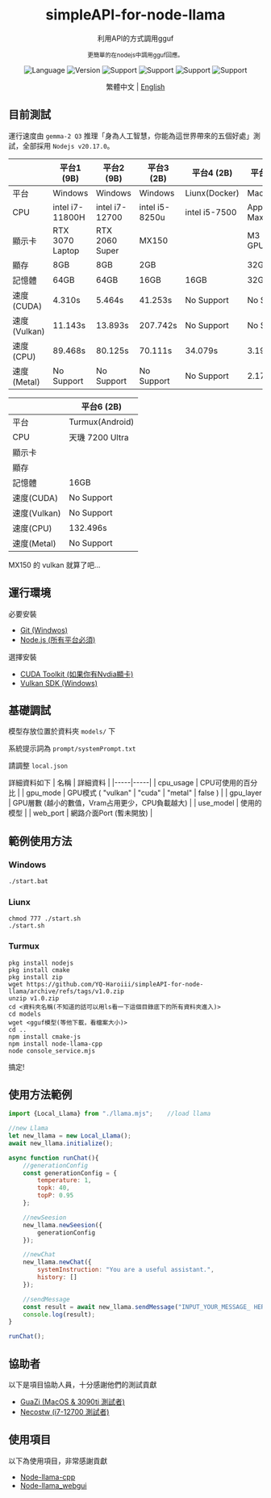 <div align="center"> 
    <h1>simpleAPI-for-node-llama</h1>
    <p>利用API的方式調用gguf</p>
    <sub>更簡單的在nodejs中調用gguf回應。</sub>
    <p></p>
</div>  

<div align="center">

![Language](https://badgen.net/badge/語言/Javascript/orange)
![Version](https://badgen.net/badge/Node版本/v20.17.0/green)
![Support](https://badgen.net/badge/icon/Windows?icon=windows&label=支援)
![Support](https://badgen.net/badge/icon/Liunx?icon=terminal&label=支援)
![Support](https://badgen.net/badge/icon/Turmux?icon=terminal&label=支援)
![Support](https://badgen.net/badge/icon/MacOS?icon=apple&label=支援)

</div>

<div align="center">

繁體中文 | [English](readme_en.md)

</div>

## 目前測試
運行速度由 ``gemma-2 Q3`` 推理「身為人工智慧，你能為這世界帶來的五個好處」測試，全部採用 ``Nodejs v20.17.0``。

| | 平台1 (9B) | 平台2 (9B) | 平台3 (2B) | 平台4 (2B) | 平台5 (2B) |
|-----|-----|-----|-----|-----|-----|
| 平台 | Windows | Windows | Windows | Liunx(Docker) | MacOS |
| CPU | intel i7-11800H | intel i7-12700 | intel i5-8250u | intel i5-7500 | Apple M3 Max |
| 顯示卡 | RTX 3070 Laptop | RTX 2060 Super | MX150 |  | M3 30 Core GPU |
| 顯存 | 8GB | 8GB | 2GB |  | 32GB(UMA) |
| 記憶體 | 64GB | 64GB | 16GB | 16GB | 32GB |
| 速度(CUDA) | 4.310s | 5.464s | 41.253s | No Support | No Support |
| 速度(Vulkan) | 11.143s | 13.893s | 207.742s | No Support | No Support |
| 速度(CPU) | 89.468s | 80.125s | 70.111s | 34.079s | 3.190s |
| 速度(Metal) | No Support | No Support | No Support | No Support | 2.172s |

| | 平台6 (2B) |
|-----|-----|
| 平台 | Turmux(Android) |
| CPU | 天璣 7200 Ultra |
| 顯示卡 |  |
| 顯存 |  |
| 記憶體 | 16GB |
| 速度(CUDA) | No Support |
| 速度(Vulkan) | No Support |
| 速度(CPU) | 132.496s |
| 速度(Metal) | No Support |

MX150 的 vulkan 就算了吧...

## 運行環境
必要安裝
- [Git (Windwos)](https://git-scm.com/)
- [Node.js (所有平台必須)](https://nodejs.org/en)

選擇安裝
- [CUDA Toolkit (如果你有Nvdia顯卡)](https://developer.nvidia.com/cuda-toolkit)
- [Vulkan SDK (Windows)](https://sdk.lunarg.com/sdk/download/latest/windows/vulkan-sdk.exe)

## 基礎調試
模型存放位置於資料夾 ``models/`` 下

系統提示詞為 ``prompt/systemPrompt.txt``

請調整 ``local.json``

詳細資料如下
| 名稱 | 詳細資料 |
|-----|-----|
| cpu_usage | CPU可使用的百分比 |
| gpu_mode | GPU模式 ( "vulkan" \| "cuda" \| "metal" \| false ) |
| gpu_layer | GPU層數 (越小的數值，Vram占用更少，CPU負載越大) |
| use_model | 使用的模型 |
| web_port | 網路介面Port (暫未開放) |

## 範例使用方法
### Windows
```bat
./start.bat
```

### Liunx
```shell
chmod 777 ./start.sh
./start.sh
```

### Turmux
```shell
pkg install nodejs
pkg install cmake
pkg install zip
wget https://github.com/YQ-Haroiii/simpleAPI-for-node-llama/archive/refs/tags/v1.0.zip
unzip v1.0.zip
cd <資料夾名稱(不知道的話可以用ls看一下這個目錄底下的所有資料夾進入)>
cd models
wget <gguf模型(等他下載，看檔案大小)>
cd ..
npm install cmake-js
npm install node-llama-cpp
node console_service.mjs
```

搞定!

## 使用方法範例
```js
import {Local_Llama} from "./llama.mjs";    //load llama

//new Llama
let new_llama = new Local_Llama();
await new_llama.initialize();

async function runChat(){
    //generationConfig
    const generationConfig = {
        temperature: 1,
        topk: 40,
        topP: 0.95
    };

    //newSeesion
    new_llama.newSeesion({
        generationConfig
    });

    //newChat
    new_llama.newChat({
        systemInstruction: "You are a useful assistant.",
        history: []
    });

    //sendMessage
    const result = await new_llama.sendMessage("INPUT_YOUR_MESSAGE_ HERE");
    console.log(result);
}

runChat();
```

## 協助者
以下是項目協助人員，十分感謝他們的測試貢獻
- [GuaZi (MacOS & 3090ti 測試者)](https://github.com/guazinit)
- [Necostw (i7-12700 測試者)](https://github.com/necostw)

## 使用項目
以下為使用項目，非常感謝貢獻
- [Node-llama-cpp](https://github.com/withcatai/node-llama-cpp)
- [Node-llama_webgui](https://github.com/YQ-Haroiii/node-llama_webgui)
